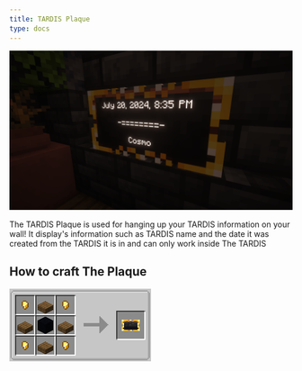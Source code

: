 ```yaml
---
title: TARDIS Plaque
type: docs
---
```


![TARDIS Plaque](images/plaque.png)

The TARDIS Plaque is used for hanging up your TARDIS information on your wall!
It display's information such as TARDIS name and the date it was created from the TARDIS it is in and can only work inside The TARDIS

## How to craft The Plaque

![Plaque Recipe](images/plaque/recipe.png)